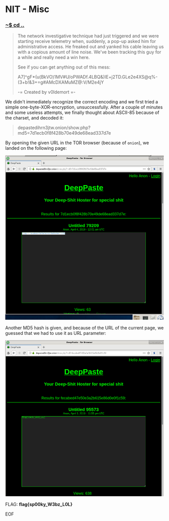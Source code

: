 # NIT - Misc

### [~$ cd ..](../)

>The network investigative technique had just triggered and we were starting receive telemetry when, suddenly, a pop-up asked him for administrative access. He freaked out and yanked his cable leaving us with a copious amount of line noise. We've been tracking this guy for a while and really need a win here.
>
>See if you can get anything out of this mess:
>
>A7]^gF*(u(BkVO)1MV#U/oPWADf.4LBQ&)IE+j2TD.GLe2e4XS@q%-(3+b!&3+=g#AMcDXAMuMZ@:V/M2e4jY
>
>-= Created by v0ldemort =-

We didn't immediately recognize the correct encoding and we first tried a simple one-byte-XOR-encryption, unsuccessfully. After a couple of minutes and some useless attempts, we finally thought about ASCII-85 because of the charset, and decoded it:

>depastedihrn3jtw.onion/show.php?md5=7d1ecb0f8f428b70e49de68ead337d7e

By opening the given URL in the TOR browser (because of `onion`), we landed on the following page:

![page 0](page0.png)

Another MD5 hash is given, and because of the URL of the current page, we guessed that we had to use it as URL parameter:

![page 1](page1.png)

FLAG: **flag{sp00ky_W3bz_L0L}**

EOF
